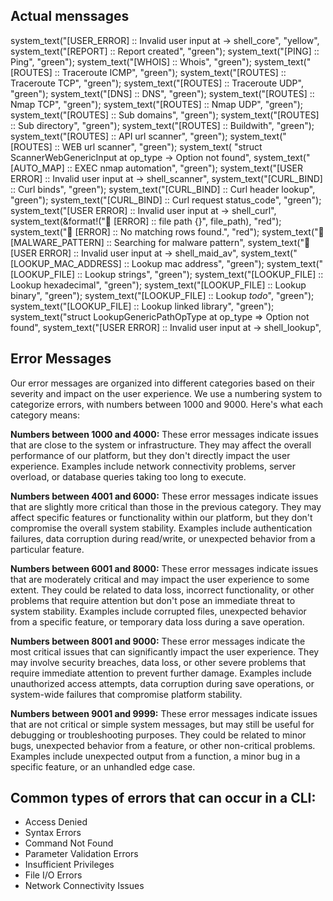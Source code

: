 ## Actual menssages

system_text("[USER_ERROR] :: Invalid user input at → shell_core", "yellow",
system_text("[REPORT] :: Report created", "green");
system_text("[PING] :: Ping", "green");
system_text("[WHOIS] :: Whois", "green");
system_text("[ROUTES] :: Traceroute ICMP", "green");
system_text("[ROUTES] :: Traceroute TCP", "green");
system_text("[ROUTES] :: Traceroute UDP", "green");
system_text("[DNS] :: DNS", "green");
system_text("[ROUTES] :: Nmap TCP", "green");
system_text("[ROUTES] :: Nmap UDP", "green");
system_text("[ROUTES] :: Sub domains", "green");
system_text("[ROUTES] :: Sub directory", "green");
system_text("[ROUTES] :: Buildwith", "green");
system_text("[ROUTES] :: API url scanner", "green");
system_text("[ROUTES] :: WEB url scanner", "green");
system_text( "struct ScannerWebGenericInput at op_type → Option not found",
system_text("[AUTO_MAP] :: EXEC nmap automation", "green");
system_text("[USER ERROR] :: Invalid user input at → shell_scanner",
system_text("[CURL_BIND] :: Curl binds", "green");
system_text("[CURL_BIND] :: Curl header lookup", "green");
system_text("[CURL_BIND] :: Curl request status_code", "green");
system_text("[USER ERROR] :: Invalid user input at → shell_curl",
system_text(&format!("🔴 [ERROR] :: file path {}", file_path), "red");
system_text("🔴 [ERROR] :: No matching rows found.", "red");
system_text("🔶 [MALWARE_PATTERN] :: Searching for malware pattern",
system_text("🔴 [USER ERROR] :: Invalid user input at → shell_maid_av",
system_text("[LOOKUP_MAC_ADDRESS] :: Lookup mac address", "green");
system_text("[LOOKUP_FILE] :: Lookup strings", "green");
system_text("[LOOKUP_FILE] :: Lookup hexadecimal", "green");
system_text("[LOOKUP_FILE] :: Lookup binary", "green");
system_text("[LOOKUP_FILE] :: Lookup *todo*", "green");
system_text("[LOOKUP_FILE] :: Lookup linked library", "green");
system_text("struct LookupGenericPathOpType at op_type => Option not found",
system_text("[USER ERROR] :: Invalid user input at → shell_lookup",

## Error Messages 

Our error messages are organized into different categories based on their severity and impact on the user experience. We use a numbering system to categorize errors, with numbers between 1000 and 9000. Here's what each category means:

**Numbers between 1000 and 4000:** These error messages indicate issues that are close to the system or infrastructure. They may affect the overall performance of our platform, but they don't directly impact the user experience. Examples include network connectivity problems, server overload, or database queries taking too long to execute.

**Numbers between 4001 and 6000:** These error messages indicate issues that are slightly more critical than those in the previous category. They may affect specific features or functionality within our platform, but they don't compromise the overall system stability. Examples include authentication failures, data corruption during read/write, or unexpected behavior from a particular feature.

**Numbers between 6001 and 8000:** These error messages indicate issues that are moderately critical and may impact the user experience to some extent. They could be related to data loss, incorrect functionality, or other problems that require attention but don't pose an immediate threat to system stability. Examples include corrupted files, unexpected behavior from a specific feature, or temporary data loss during a save operation.

**Numbers between 8001 and 9000:** These error messages indicate the most critical issues that can significantly impact the user experience. They may involve security breaches, data loss, or other severe problems that require immediate attention to prevent further damage. Examples include unauthorized access attempts, data corruption during save operations, or system-wide failures that compromise platform stability.


**Numbers between 9001 and 9999:** These error messages indicate issues that are not critical or simple system messages, but may still be useful for debugging or troubleshooting purposes. They could be related to minor bugs, unexpected behavior from a feature, or other non-critical problems. Examples include unexpected output from a function, a minor bug in a specific feature, or an unhandled edge case.


## Common types of errors that can occur in a CLI:


- Access Denied
- Syntax Errors
- Command Not Found
- Parameter Validation Errors
- Insufficient Privileges
- File I/O Errors
- Network Connectivity Issues